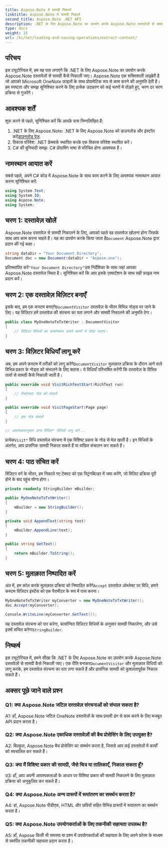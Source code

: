 ```yaml
---
title: Aspose.Note में सामग्री निकालें
linktitle: Aspose.Note में सामग्री निकालें
second_title: Aspose.Note .NET API
description: .NET के लिए Aspose.Note का उपयोग करके Aspose.Note दस्तावेज़ों से सामग्री निकालने का तरीका जानें। यह व्यापक ट्यूटोरियल चरण दर चरण प्रक्रिया में आपका मार्गदर्शन करता है।
type: docs
weight: 15
url: /hi/net/loading-and-saving-operations/extract-content/
---
```

## परिचय

इस ट्यूटोरियल में, हम यह पता लगाएंगे कि .NET के लिए Aspose.Note का उपयोग करके Aspose.Note दस्तावेज़ों से सामग्री कैसे निकाली जाए। Aspose.Note एक शक्तिशाली लाइब्रेरी है जो आपको Microsoft OneNote फ़ाइलों के साथ प्रोग्रामेटिक रूप से काम करने की अनुमति देती है। हम स्पष्टता और समझ सुनिश्चित करने के लिए प्रत्येक उदाहरण को कई चरणों में तोड़ते हुए, चरण दर चरण प्रक्रिया से गुजरेंगे।

## आवश्यक शर्तें

शुरू करने से पहले, सुनिश्चित करें कि आपके पास निम्नलिखित हैं:

1.  .NET के लिए Aspose.Note: .NET के लिए Aspose.Note को डाउनलोड और इंस्टॉल करें[डाउनलोड पेज](https://releases.aspose.com/note/net/).
2. विकास परिवेश: .NET फ्रेमवर्क स्थापित करके एक विकास परिवेश स्थापित करें।
3. C# की बुनियादी समझ: C# प्रोग्रामिंग भाषा से परिचित होना आवश्यक है।

## नामस्थान आयात करें

सबसे पहले, अपने C# कोड में Aspose.Note के साथ काम करने के लिए आवश्यक नामस्थान आयात करना सुनिश्चित करें:

```csharp
using System.Text;
using System.IO;
using Aspose.Note;
using System;
```

## चरण 1: दस्तावेज़ खोलें

 Aspose.Note दस्तावेज़ से सामग्री निकालने के लिए, आपको पहले वह दस्तावेज़ खोलना होगा जिसके साथ आप काम करना चाहते हैं। यह का उपयोग करके किया जाता है`Document` Aspose.Note द्वारा प्रदान की गई कक्षा।

```csharp
string dataDir = "Your Document Directory";
Document doc = new Document(dataDir + "Aspose.one");
```

 प्रतिस्थापित करें`"Your Document Directory"`उस निर्देशिका के साथ जहां आपका Aspose.Note दस्तावेज़ स्थित है। सुनिश्चित करें कि आप इसके एक्सटेंशन के साथ सही फ़ाइल नाम प्रदान करें।

## चरण 2: एक दस्तावेज़ विज़िटर बनाएँ

 इसके बाद, हम एक कस्टम बनाएंगे`DocumentVisitor` दस्तावेज़ के भीतर विभिन्न नोड्स पर जाने के लिए। यह विज़िटर हमें दस्तावेज़ की संरचना का पता लगाने और सामग्री निकालने की अनुमति देगा।

```csharp
public class MyOneNoteToTxtWriter : DocumentVisitor
{
    // विज़िटर विधियों का कार्यान्वयन अगले चरणों में जोड़ा जाएगा।
}
```

## चरण 3: विज़िटर विधियाँ लागू करें

 अब, हम अपने कस्टम में तरीकों को लागू करेंगे`DocumentVisitor` मुलाक़ात प्रक्रिया के दौरान आने वाले विभिन्न प्रकार के नोड्स को संभालने के लिए क्लास। ये विधियाँ परिभाषित करेंगी कि दस्तावेज़ के विभिन्न तत्वों से सामग्री कैसे निकाली जाती है।

```csharp
public override void VisitRichTextStart(RichText run)
{
    // रिचटेक्स्ट नोड को संभालें
}

public override void VisitPageStart(Page page)
{
    // पृष्ठ नोड संभालें
}

// आवश्यकतानुसार अन्य विज़िट* विधियाँ लागू करें...
```

 प्रत्येक`Visit*` विधि दस्तावेज़ संरचना में एक विशिष्ट प्रकार के नोड से मेल खाती है। इन विधियों के अंतर्गत, आप प्रासंगिक सामग्री निकाल सकते हैं या वांछित संचालन कर सकते हैं।

## चरण 4: पाठ संचित करें

विज़िटर वर्ग के भीतर, हम निकाले गए टेक्स्ट को एक स्ट्रिंगबिल्डर में जमा करेंगे, जो विज़िट प्रक्रिया पूरी होने के बाद पहुंच योग्य होगा।

```csharp
private readonly StringBuilder mBuilder;

public MyOneNoteToTxtWriter()
{
    mBuilder = new StringBuilder();
}

private void AppendText(string text)
{
    mBuilder.AppendLine(text);
}

public string GetText()
{
    return mBuilder.ToString();
}
```

## चरण 5: मुलाक़ात निष्पादित करें

 अंत में, हम कॉल करके मुलाक़ात प्रक्रिया को निष्पादित करेंगे`Accept` दस्तावेज़ ऑब्जेक्ट पर विधि, हमारे कस्टम विज़िटर इंस्टेंस को एक पैरामीटर के रूप में पास करना।

```csharp
MyOneNoteToTxtWriter myConverter = new MyOneNoteToTxtWriter();
doc.Accept(myConverter);

Console.WriteLine(myConverter.GetText());
```

 यह दस्तावेज़ संरचना को पार करेगा, कार्यान्वित विज़िटर विधियों के अनुसार सामग्री निकालेगा, और उसे इसमें संचित करेगा`StringBuilder`.

## निष्कर्ष

 इस ट्यूटोरियल में, हमने सीखा कि .NET के लिए Aspose.Note का उपयोग करके Aspose.Note दस्तावेज़ों से सामग्री कैसे निकाली जाए। एक रीति बनाकर`DocumentVisitor` और मुलाक़ात विधियों को लागू करके, हम दस्तावेज़ संरचना का पता लगा सकते हैं और प्रासंगिक सामग्री को कुशलतापूर्वक निकाल सकते हैं।

## अक्सर पूछे जाने वाले प्रश्न

### Q1: क्या Aspose.Note जटिल दस्तावेज़ संरचनाओं को संभाल सकता है?

A1: हाँ, Aspose.Note जटिल OneNote दस्तावेज़ों के साथ प्रभावी ढंग से काम करने के लिए मजबूत API प्रदान करता है।

### Q2: क्या Aspose.Note एकाधिक दस्तावेज़ों की बैच प्रोसेसिंग के लिए उपयुक्त है?

A2: बिल्कुल, Aspose.Note बैच प्रोसेसिंग का समर्थन करता है, जिससे आप कई दस्तावेज़ों में कार्यों को स्वचालित कर सकते हैं।

### Q3: क्या मैं विशिष्ट प्रकार की सामग्री, जैसे चित्र या तालिकाएँ, निकाल सकता हूँ?

उ3: हाँ, आप अपनी आवश्यकताओं के आधार पर विशिष्ट प्रकार की सामग्री निकालने के लिए मुलाक़ात प्रक्रिया को अनुकूलित कर सकते हैं।

### Q4: क्या Aspose.Note अन्य प्रारूपों में रूपांतरण का समर्थन करता है?

A4: हां, Aspose.Note पीडीएफ, HTML और छवियों सहित विभिन्न प्रारूपों में रूपांतरण का समर्थन करता है।

### Q5: क्या Aspose.Note उपयोगकर्ताओं के लिए तकनीकी सहायता उपलब्ध है?

A5: हाँ, Aspose किसी भी समस्या या प्रश्न में उपयोगकर्ताओं की सहायता के लिए अपने फ़ोरम के माध्यम से समर्पित तकनीकी सहायता प्रदान करता है।